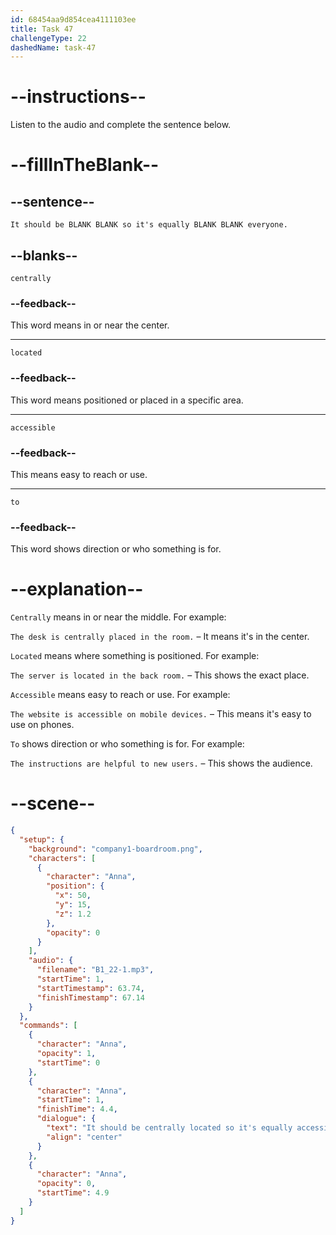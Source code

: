 ```yaml
---
id: 68454aa9d854cea4111103ee
title: Task 47
challengeType: 22
dashedName: task-47
---
```


<!-- (Audio) Anna: It should be centrally located so it's equally accessible to everyone. -->

# --instructions--

Listen to the audio and complete the sentence below.

# --fillInTheBlank--

## --sentence--

`It should be BLANK BLANK so it's equally BLANK BLANK everyone.`

## --blanks--

`centrally`

### --feedback--

This word means in or near the center.

---

`located`

### --feedback--

This word means positioned or placed in a specific area.

---

`accessible`

### --feedback--

This means easy to reach or use.

---

`to`

### --feedback--

This word shows direction or who something is for.

# --explanation--

`Centrally` means in or near the middle. For example:

`The desk is centrally placed in the room.` – It means it's in the center.

`Located` means where something is positioned. For example:  

`The server is located in the back room.` – This shows the exact place.

`Accessible` means easy to reach or use. For example:  

`The website is accessible on mobile devices.` – This means it's easy to use on phones.

`To` shows direction or who something is for. For example:  

`The instructions are helpful to new users.` – This shows the audience.

# --scene--

```json
{
  "setup": {
    "background": "company1-boardroom.png",
    "characters": [
      {
        "character": "Anna",
        "position": {
          "x": 50,
          "y": 15,
          "z": 1.2
        },
        "opacity": 0
      }
    ],
    "audio": {
      "filename": "B1_22-1.mp3",
      "startTime": 1,
      "startTimestamp": 63.74,
      "finishTimestamp": 67.14
    }
  },
  "commands": [
    {
      "character": "Anna",
      "opacity": 1,
      "startTime": 0
    },
    {
      "character": "Anna",
      "startTime": 1,
      "finishTime": 4.4,
      "dialogue": {
        "text": "It should be centrally located so it's equally accessible to everyone.",
        "align": "center"
      }
    },
    {
      "character": "Anna",
      "opacity": 0,
      "startTime": 4.9
    }
  ]
}
```
